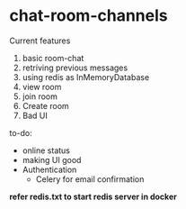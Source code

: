 # chat-room-channels
Current features
1. basic room-chat
2. retriving previous messages
3. using redis as InMemoryDatabase
4. view room
5. join room
6. Create room
7. Bad UI

to-do:
* online status
* making UI good
* Authentication
  * Celery for email confirmation

**refer redis.txt to start redis server in docker**
